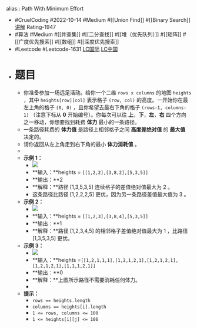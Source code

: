 alias:: Path With Minimum Effort
- #CruelCoding #2022-10-14 #Medium #[[Union Find]] #[[Binary Search]] [讲解](https://youtu.be/vIJ8ue4pQtw) Rating-1947
- #算法 #Medium #[[并查集]] #[[二分查找]] #[[堆（优先队列）]] #[[矩阵]] #[[广度优先搜索]] #[[数组]] #[[深度优先搜索]]
- #Leetcode #Leetcode-1631 [LC国际](https://leetcode.com/problems/path-with-minimum-effort/) [LC中国](https://leetcode.cn/problems/path-with-minimum-effort/)
- # 题目
	- 你准备参加一场远足活动。给你一个二维 `rows x columns` 的地图 `heights` ，其中 `heights[row][col]` 表示格子 `(row, col)` 的高度。一开始你在最左上角的格子 `(0, 0)` ，且你希望去最右下角的格子 `(rows-1, columns-1)` （注意下标从 **0** 开始编号）。你每次可以往 **上**，**下**，**左**，**右** 四个方向之一移动，你想要找到耗费 **体力** 最小的一条路径。
	- 一条路径耗费的 **体力值** 是路径上相邻格子之间 **高度差绝对值** 的 **最大值** 决定的。
	- 请你返回从左上角走到右下角的最小 **体力消耗值** 。
	-
	- **示例 1：**
		- ![](https://assets.leetcode-cn.com/aliyun-lc-upload/uploads/2020/10/25/ex1.png)
		- **输入：**heights = `[[1,2,2],[3,8,2],[5,3,5]]`
		- **输出：**2
		- **解释：**路径 [1,3,5,3,5] 连续格子的差值绝对值最大为 2 。
		- 这条路径比路径 [1,2,2,2,5] 更优，因为另一条路径差值最大值为 3 。
	- **示例 2：**
		- ![](https://assets.leetcode-cn.com/aliyun-lc-upload/uploads/2020/10/25/ex2.png)
		- **输入：**heights = `[[1,2,3],[3,8,4],[5,3,5]]`
		- **输出：**1
		- **解释：**路径 [1,2,3,4,5] 的相邻格子差值绝对值最大为 1 ，比路径 [1,3,5,3,5] 更优。
	- **示例 3：**
		- ![](https://assets.leetcode-cn.com/aliyun-lc-upload/uploads/2020/10/25/ex3.png)
		- **输入：**heights =`[[1,2,1,1,1],[1,2,1,2,1],[1,2,1,2,1],[1,2,1,2,1],[1,1,1,2,1]]`
		- **输出：**0
		- **解释：**上图所示路径不需要消耗任何体力。
		-
	- **提示：**
		- `rows == heights.length`
		- `columns == heights[i].length`
		- `1 <= rows, columns <= 100`
		- `1 <= heights[i][j] <= 106`
